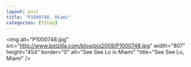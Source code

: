 ```yaml
---
layout: post
title: "P1000748, Miami"
categories: [fStop]
---
```

<img alt="P1000748.jpg" src="http://www.botzilla.com/blog/pix2009/P1000748.jpg" width="807" height="454" border="0" alt="See See Lo in Miami" "title="See See Lo, Miami" />


<!--more-->

